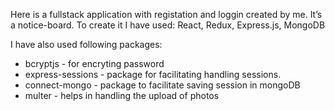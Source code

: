 Here is a fullstack application with registation and loggin created by me. It’s a notice-board.
To create it I have used: 
React, Redux, Express.js, MongoDB


I have also used following packages:
- bcryptjs - for encryting password
- express-sessions - package for facilitating handling sessions.
- connect-mongo - package to facilitate saving session in mongoDB
- multer - helps in handling the upload of photos
